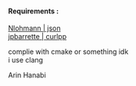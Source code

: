 #### Requirements :  
[Nlohmann | json](https://github.com/nlohmann/json)  
[jpbarrette | curlpp](https://www.curlpp.org)  
  
complie with cmake or something idk  
i use clang   
  
Arin Hanabi